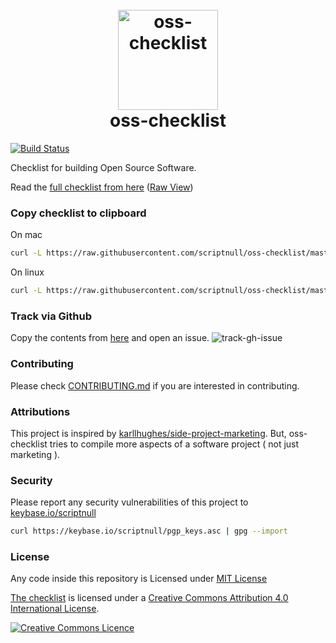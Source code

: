 <h1 align="center">
	<br>
	<img width="160" height="160" src="https://raw.githubusercontent.com/scriptnull/oss-checklist/master/logo.png" alt="oss-checklist">
	<br>
  oss-checklist
</h1>

[![Build Status](https://semaphoreci.com/api/v1/scriptnull/oss-checklist/branches/master/badge.svg)](https://semaphoreci.com/scriptnull/oss-checklist)

Checklist for building Open Source Software.

Read the [full checklist from here](https://github.com/scriptnull/oss-checklist/blob/master/checklist.md) ([Raw View](https://raw.githubusercontent.com/scriptnull/oss-checklist/master/checklist.md))

### Copy checklist to clipboard
On mac
```bash
curl -L https://raw.githubusercontent.com/scriptnull/oss-checklist/master/checklist.md | pbcopy
```
On linux
```bash
curl -L https://raw.githubusercontent.com/scriptnull/oss-checklist/master/checklist.md | xclip -selection clipboard
```

### Track via Github
Copy the contents from [here](https://raw.githubusercontent.com/scriptnull/oss-checklist/master/checklist.md) and open an issue.
![track-gh-issue](https://user-images.githubusercontent.com/4211715/30934167-5d26f5d2-a3ea-11e7-83df-43588ae1532d.png)

### Contributing
Please check [CONTRIBUTING.md](https://github.com/scriptnull/oss-checklist/blob/master/CONTRIBUTING.md) if you are interested in contributing.

### Attributions
This project is inspired by [karllhughes/side-project-marketing](https://github.com/karllhughes/side-project-marketing). But, oss-checklist tries to compile more aspects of a software project ( not just marketing ).

### Security
Please report any security vulnerabilities of this project to [keybase.io/scriptnull](https://keybase.io/scriptnull)

```bash
curl https://keybase.io/scriptnull/pgp_keys.asc | gpg --import
```
### License
Any code inside this repository is Licensed under [MIT License](https://github.com/scriptnull/oss-checklist/blob/master/LICENSE)

[The checklist](https://github.com/scriptnull/oss-checklist/blob/master/checklist.md) is licensed under a <a rel="license" href="http://creativecommons.org/licenses/by/4.0/">Creative Commons Attribution 4.0 International License</a>.

<a rel="license" href="http://creativecommons.org/licenses/by/4.0/"><img alt="Creative Commons Licence" style="border-width:0" src="https://i.creativecommons.org/l/by/4.0/88x31.png" /></a>
